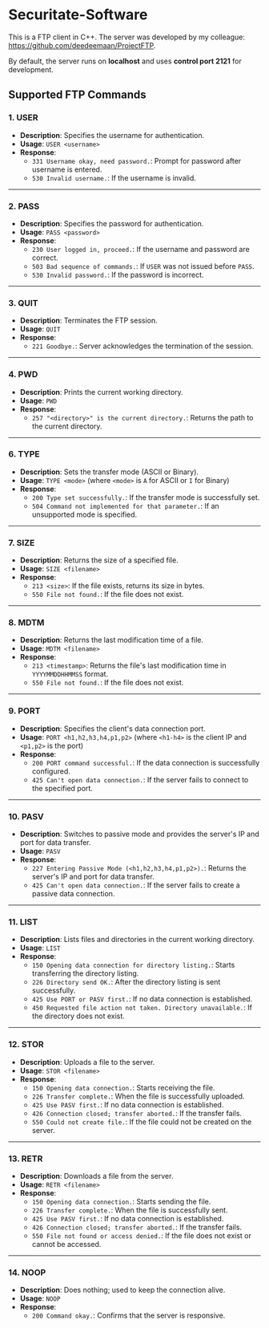 # Securitate-Software

This is a FTP client in C++. The server was developed by my colleague: https://github.com/deedeemaan/ProiectFTP.

By default, the server runs on **localhost** and uses **control port 2121** for development.

## **Supported FTP Commands**

### **1. USER**
- **Description**: Specifies the username for authentication.
- **Usage**: `USER <username>`
- **Response**:
  - `331 Username okay, need password.`: Prompt for password after username is entered.
  - `530 Invalid username.`: If the username is invalid.

---

### **2. PASS**
- **Description**: Specifies the password for authentication.
- **Usage**: `PASS <password>`
- **Response**:
  - `230 User logged in, proceed.`: If the username and password are correct.
  - `503 Bad sequence of commands.`: If `USER` was not issued before `PASS`.
  - `530 Invalid password.`: If the password is incorrect.

---

### **3. QUIT**
- **Description**: Terminates the FTP session.
- **Usage**: `QUIT`
- **Response**:
  - `221 Goodbye.`: Server acknowledges the termination of the session.

---

### **4. PWD**
- **Description**: Prints the current working directory.
- **Usage**: `PWD`
- **Response**:
  - `257 "<directory>" is the current directory.`: Returns the path to the current directory.

---

### **6. TYPE**
- **Description**: Sets the transfer mode (ASCII or Binary).
- **Usage**: `TYPE <mode>` (where `<mode>` is `A` for ASCII or `I` for Binary)
- **Response**:
  - `200 Type set successfully.`: If the transfer mode is successfully set.
  - `504 Command not implemented for that parameter.`: If an unsupported mode is specified.

---

### **7. SIZE**
- **Description**: Returns the size of a specified file.
- **Usage**: `SIZE <filename>`
- **Response**:
  - `213 <size>`: If the file exists, returns its size in bytes.
  - `550 File not found.`: If the file does not exist.

---

### **8. MDTM**
- **Description**: Returns the last modification time of a file.
- **Usage**: `MDTM <filename>`
- **Response**:
  - `213 <timestamp>`: Returns the file's last modification time in `YYYYMMDDHHMMSS` format.
  - `550 File not found.`: If the file does not exist.

---

### **9. PORT**
- **Description**: Specifies the client's data connection port.
- **Usage**: `PORT <h1,h2,h3,h4,p1,p2>` (where `<h1-h4>` is the client IP and `<p1,p2>` is the port)
- **Response**:
  - `200 PORT command successful.`: If the data connection is successfully configured.
  - `425 Can't open data connection.`: If the server fails to connect to the specified port.

---

### **10. PASV**
- **Description**: Switches to passive mode and provides the server's IP and port for data transfer.
- **Usage**: `PASV`
- **Response**:
  - `227 Entering Passive Mode (<h1,h2,h3,h4,p1,p2>).`: Returns the server's IP and port for data transfer.
  - `425 Can't open data connection.`: If the server fails to create a passive data connection.

---

### **11. LIST**
- **Description**: Lists files and directories in the current working directory.
- **Usage**: `LIST`
- **Response**:
  - `150 Opening data connection for directory listing.`: Starts transferring the directory listing.
  - `226 Directory send OK.`: After the directory listing is sent successfully.
  - `425 Use PORT or PASV first.`: If no data connection is established.
  - `450 Requested file action not taken. Directory unavailable.`: If the directory does not exist.

---

### **12. STOR**
- **Description**: Uploads a file to the server.
- **Usage**: `STOR <filename>`
- **Response**:
  - `150 Opening data connection.`: Starts receiving the file.
  - `226 Transfer complete.`: When the file is successfully uploaded.
  - `425 Use PASV first.`: If no data connection is established.
  - `426 Connection closed; transfer aborted.`: If the transfer fails.
  - `550 Could not create file.`: If the file could not be created on the server.

---

### **13. RETR**
- **Description**: Downloads a file from the server.
- **Usage**: `RETR <filename>`
- **Response**:
  - `150 Opening data connection.`: Starts sending the file.
  - `226 Transfer complete.`: When the file is successfully sent.
  - `425 Use PASV first.`: If no data connection is established.
  - `426 Connection closed; transfer aborted.`: If the transfer fails.
  - `550 File not found or access denied.`: If the file does not exist or cannot be accessed.

---

### **14. NOOP**
- **Description**: Does nothing; used to keep the connection alive.
- **Usage**: `NOOP`
- **Response**:
  - `200 Command okay.`: Confirms that the server is responsive.
